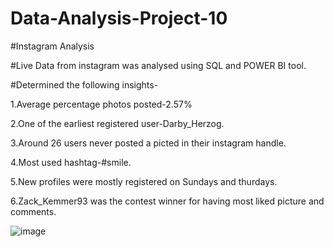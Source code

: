 # Data-Analysis-Project-10
#Instagram Analysis

#Live Data from instagram was analysed using SQL and POWER BI tool.

#Determined the following insights-

1.Average percentage photos posted-2.57%

2.One of the earliest registered user-Darby_Herzog.

3.Around 26 users never posted a picted in their instagram handle.

4.Most used hashtag-#smile.

5.New profiles were mostly registered on Sundays and thurdays.

6.Zack_Kemmer93 was the contest winner for having most liked picture and comments.

![image](https://github.com/Rebecca1061/Data-Analysis-Project-10/assets/152878222/797be131-6f4d-494d-b18c-c58218713ec6)
